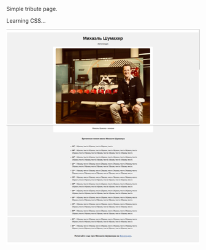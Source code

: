 Simple tribute page. 

Learning CSS...

![screenshot-1](./readme_assets/screenshot-1.png)
![screenshot-2](./readme_assets/screenshot-2.png)
![screenshot-3](./readme_assets/screenshot-3.png)